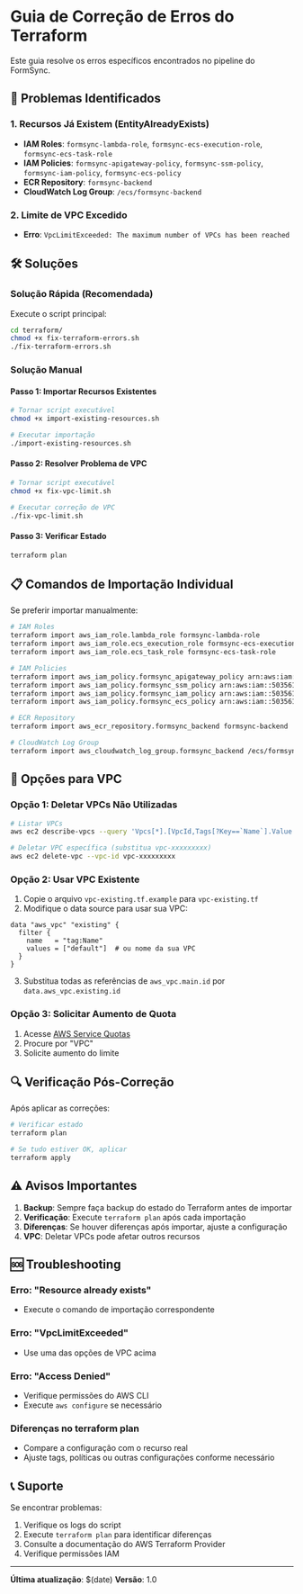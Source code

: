 # Guia de Correção de Erros do Terraform

Este guia resolve os erros específicos encontrados no pipeline do FormSync.

## 🚨 Problemas Identificados

### 1. Recursos Já Existem (EntityAlreadyExists)
- **IAM Roles**: `formsync-lambda-role`, `formsync-ecs-execution-role`, `formsync-ecs-task-role`
- **IAM Policies**: `formsync-apigateway-policy`, `formsync-ssm-policy`, `formsync-iam-policy`, `formsync-ecs-policy`
- **ECR Repository**: `formsync-backend`
- **CloudWatch Log Group**: `/ecs/formsync-backend`

### 2. Limite de VPC Excedido
- **Erro**: `VpcLimitExceeded: The maximum number of VPCs has been reached`

## 🛠️ Soluções

### Solução Rápida (Recomendada)

Execute o script principal:

```bash
cd terraform/
chmod +x fix-terraform-errors.sh
./fix-terraform-errors.sh
```

### Solução Manual

#### Passo 1: Importar Recursos Existentes

```bash
# Tornar script executável
chmod +x import-existing-resources.sh

# Executar importação
./import-existing-resources.sh
```

#### Passo 2: Resolver Problema de VPC

```bash
# Tornar script executável
chmod +x fix-vpc-limit.sh

# Executar correção de VPC
./fix-vpc-limit.sh
```

#### Passo 3: Verificar Estado

```bash
terraform plan
```

## 📋 Comandos de Importação Individual

Se preferir importar manualmente:

```bash
# IAM Roles
terraform import aws_iam_role.lambda_role formsync-lambda-role
terraform import aws_iam_role.ecs_execution_role formsync-ecs-execution-role
terraform import aws_iam_role.ecs_task_role formsync-ecs-task-role

# IAM Policies
terraform import aws_iam_policy.formsync_apigateway_policy arn:aws:iam::503561419285:policy/formsync-apigateway-policy
terraform import aws_iam_policy.formsync_ssm_policy arn:aws:iam::503561419285:policy/formsync-ssm-policy
terraform import aws_iam_policy.formsync_iam_policy arn:aws:iam::503561419285:policy/formsync-iam-policy
terraform import aws_iam_policy.formsync_ecs_policy arn:aws:iam::503561419285:policy/formsync-ecs-policy

# ECR Repository
terraform import aws_ecr_repository.formsync_backend formsync-backend

# CloudWatch Log Group
terraform import aws_cloudwatch_log_group.formsync_backend /ecs/formsync-backend
```

## 🔧 Opções para VPC

### Opção 1: Deletar VPCs Não Utilizadas

```bash
# Listar VPCs
aws ec2 describe-vpcs --query 'Vpcs[*].[VpcId,Tags[?Key==`Name`].Value|[0],CidrBlock,State]' --output table

# Deletar VPC específica (substitua vpc-xxxxxxxxx)
aws ec2 delete-vpc --vpc-id vpc-xxxxxxxxx
```

### Opção 2: Usar VPC Existente

1. Copie o arquivo `vpc-existing.tf.example` para `vpc-existing.tf`
2. Modifique o data source para usar sua VPC:

```hcl
data "aws_vpc" "existing" {
  filter {
    name   = "tag:Name"
    values = ["default"]  # ou nome da sua VPC
  }
}
```

3. Substitua todas as referências de `aws_vpc.main.id` por `data.aws_vpc.existing.id`

### Opção 3: Solicitar Aumento de Quota

1. Acesse [AWS Service Quotas](https://console.aws.amazon.com/servicequotas/home/services/vpc/quotas)
2. Procure por "VPC"
3. Solicite aumento do limite

## 🔍 Verificação Pós-Correção

Após aplicar as correções:

```bash
# Verificar estado
terraform plan

# Se tudo estiver OK, aplicar
terraform apply
```

## ⚠️ Avisos Importantes

1. **Backup**: Sempre faça backup do estado do Terraform antes de importar
2. **Verificação**: Execute `terraform plan` após cada importação
3. **Diferenças**: Se houver diferenças após importar, ajuste a configuração
4. **VPC**: Deletar VPCs pode afetar outros recursos

## 🆘 Troubleshooting

### Erro: "Resource already exists"
- Execute o comando de importação correspondente

### Erro: "VpcLimitExceeded"
- Use uma das opções de VPC acima

### Erro: "Access Denied"
- Verifique permissões do AWS CLI
- Execute `aws configure` se necessário

### Diferenças no terraform plan
- Compare a configuração com o recurso real
- Ajuste tags, políticas ou outras configurações conforme necessário

## 📞 Suporte

Se encontrar problemas:

1. Verifique os logs do script
2. Execute `terraform plan` para identificar diferenças
3. Consulte a documentação do AWS Terraform Provider
4. Verifique permissões IAM

---

**Última atualização**: $(date)
**Versão**: 1.0
